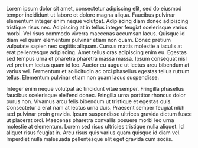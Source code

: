 Lorem ipsum dolor sit amet, consectetur adipiscing elit, sed do eiusmod tempor incididunt ut labore et dolore magna aliqua. Faucibus pulvinar elementum integer enim neque volutpat. Adipiscing diam donec adipiscing tristique risus nec. Adipiscing at in tellus integer feugiat scelerisque varius morbi. Vel risus commodo viverra maecenas accumsan lacus. Quisque id diam vel quam elementum pulvinar etiam non quam. Donec pretium vulputate sapien nec sagittis aliquam. Cursus mattis molestie a iaculis at erat pellentesque adipiscing. Amet tellus cras adipiscing enim eu. Egestas sed tempus urna et pharetra pharetra massa massa. Ipsum consequat nisl vel pretium lectus quam id leo. Auctor eu augue ut lectus arcu bibendum at varius vel. Fermentum et sollicitudin ac orci phasellus egestas tellus rutrum tellus. Elementum pulvinar etiam non quam lacus suspendisse.

Integer enim neque volutpat ac tincidunt vitae semper. Fringilla phasellus faucibus scelerisque eleifend donec. Fringilla urna porttitor rhoncus dolor purus non. Vivamus arcu felis bibendum ut tristique et egestas quis. Consectetur a erat nam at lectus urna duis. Praesent semper feugiat nibh sed pulvinar proin gravida. Ipsum suspendisse ultrices gravida dictum fusce ut placerat orci. Maecenas pharetra convallis posuere morbi leo urna molestie at elementum. Lorem sed risus ultricies tristique nulla aliquet. Id aliquet risus feugiat in. Arcu risus quis varius quam quisque id diam vel. Imperdiet nulla malesuada pellentesque elit eget gravida cum sociis.
